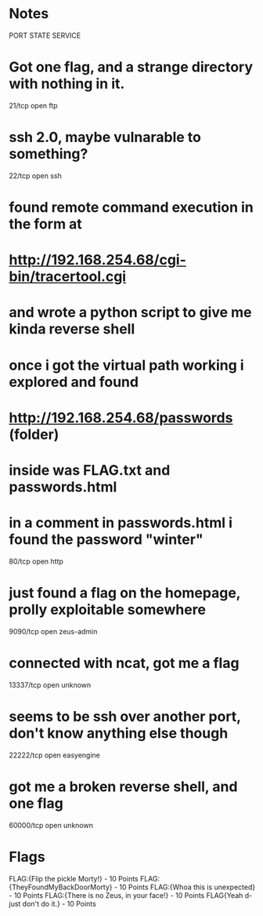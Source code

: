 # Notes

PORT      STATE SERVICE
# Got one flag, and a strange directory with nothing in it.
21/tcp    open  ftp
# ssh 2.0, maybe vulnarable to something?
22/tcp    open  ssh

# found remote command execution in the form at
# http://192.168.254.68/cgi-bin/tracertool.cgi
# and wrote a python script to give me kinda reverse shell
# once i got the virtual path working i explored and found
# http://192.168.254.68/passwords (folder)
# inside was FLAG.txt and passwords.html
# in a comment in passwords.html i found the password "winter"
80/tcp    open  http

# just found a flag on the homepage, prolly exploitable somewhere
9090/tcp  open  zeus-admin

# connected with ncat, got me a flag
13337/tcp open  unknown

# seems to be ssh over another port, don't know anything else though
22222/tcp open  easyengine

# got me a broken reverse shell, and one flag
60000/tcp open  unknown

# Flags
FLAG:{Flip the pickle Morty!}          - 10 Points
FLAG:{TheyFoundMyBackDoorMorty}        - 10 Points
FLAG:{Whoa this is unexpected}         - 10 Points
FLAG:{There is no Zeus, in your face!} - 10 Points
FLAG{Yeah d- just don't do it.}        - 10 Points

